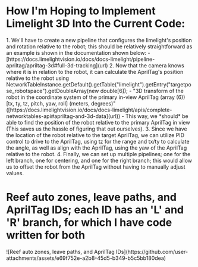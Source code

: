 <h1> How I'm Hoping to Implement Limelight 3D Into the Current Code:</h1>
1. We'll have to create a new pipeline that configures the limelight's position and rotation relative to the robot; this should be relatively straightforward as an example is shown in the documentation shown below:
  - [https://docs.limelightvision.io/docs/docs-limelight/pipeline-apriltag/apriltag-3d#full-3d-tracking](url)
2. Now that the camera knows where it is in relation to the robot, it can calculate the AprilTag's position relative to the robot using 
      NetworkTableInstance.getDefault().getTable("limelight").getEntry("targetpose_robotspace").getDoubleArray(new double[6]);
        - "3D transform of the robot in the coordinate system of the primary in-view AprilTag (array (6)) [tx, ty, tz, pitch, yaw, roll] (meters, degrees)" ([https://docs.limelightvision.io/docs/docs-limelight/apis/complete-networktables-api#apriltag-and-3d-data](url))
  - This way, we *should* be able to find the position of the robot relative to the primary AprilTag in view (This saves us the hassle of figuring that out ourselves).
3. Since we have the location of the robot relative to the target AprilTag, we can utilize PID control to drive to the AprilTag, using tz for the range and tx/ty to calculate the angle, as well as align with the AprilTag, using the yaw of the AprilTag relative to the robot.
4. Finally, we can set up multiple pipelines; one for the left branch, one for centering, and one for the right branch; this would allow us to offset the robot from the AprilTag without having to manually adjust values.

<h1>Reef auto zones, leave paths, and AprilTag IDs; each ID has an 'L' and 'R' branch, for which I have code written for both </h1>
![Reef auto zones, leave paths, and AprilTag IDs](https://github.com/user-attachments/assets/e69f752e-a2b8-45d5-b349-b5c5bb180dea)
